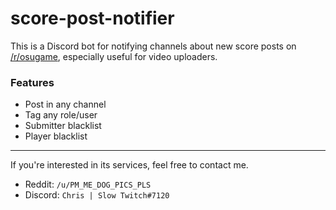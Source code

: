 # score-post-notifier

This is a Discord bot for notifying channels about new score posts on
[/r/osugame](https://reddit.com/r/osugame), especially useful for video
uploaders.

### Features

* Post in any channel
* Tag any role/user
* Submitter blacklist
* Player blacklist

***

If you're interested in its services, feel free to contact me.

* Reddit: `/u/PM_ME_DOG_PICS_PLS`
* Discord: `Chris | Slow Twitch#7120`
